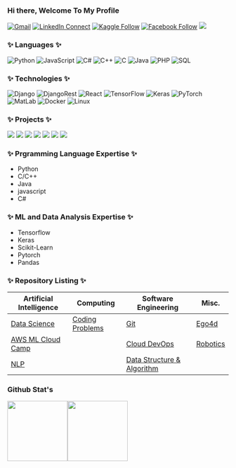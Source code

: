 ### Hi there, Welcome To My Profile


[![Gmail](https://img.shields.io/badge/%20-Send%20Mail-black?color=14171A&labelColor=ef5350&logo=gmail&logoColor=ffffff)](mailto:tonmoyhalder50@gmail.com?subject=From%20GitHub&body=Hi,%20there.%20Found%20you%20from%20GitHub.)
[![LinkedIn Connect](https://img.shields.io/badge/%20-Connect-black?color=14171A&labelColor=212121&logo=linkedin&logoColor=ffffff)](https://www.linkedin.com/in/tonmoy50/)
[![Kaggle Follow](https://img.shields.io/badge/%20-Follow-black?color=14171A&labelColor=37474f&logo=kaggle&logoColor=4fc3f7)](https://www.kaggle.com/tonmoyhalder)
[![Facebook Follow](https://img.shields.io/badge/%20-Add-black?color=14171A&labelColor=37474f&logo=facebook&logoColor=4fc3f7)](https://www.facebook.com/tonmoy50/)
![](https://komarev.com/ghpvc/?username=tonmoy50&style=plastic)

### ✨ Languages ✨

![Python](https://img.shields.io/badge/-Python-000?&logo=Python)
![JavaScript](https://img.shields.io/badge/-JavaScript-000?&logo=JavaScript)
![C#](https://img.shields.io/badge/-C%23-000?&logo=CSharp)
![C++](https://img.shields.io/badge/-C++-000?&logo=c%2b%2b&logoColor=00599C)
![C](https://img.shields.io/badge/-C-000?&logo=C)
![Java](https://img.shields.io/badge/-Java-000?&logo=Java&logoColor=007396)
![PHP](https://img.shields.io/badge/-PHP-000?&logo=PHP&logoColor=00599C)
![SQL](https://img.shields.io/badge/-SQL-000?&logo=MySQL)

### ✨ Technologies ✨

<!-- ![AWS](https://img.shields.io/badge/-AWS-000?&logo=Amazon-AWS&logoColor=F90) -->
![Django](https://img.shields.io/badge/-Django-000?&logo=Django)
![DjangoRest](https://img.shields.io/badge/-DjangoREST-000?&logo=DjangoREST)
![React](https://img.shields.io/badge/-React-000?&logo=React)
![TensorFlow](https://img.shields.io/badge/-TensorFlow-000?&logo=TensorFlow)
![Keras](https://img.shields.io/badge/-Keras-000?&logo=Keras)
![PyTorch](https://img.shields.io/badge/-PyTorch-000?&logo=PyTorch)
![MatLab](https://img.shields.io/badge/-Matlab-000?&logo=MATLAB)
![Docker](https://img.shields.io/badge/-Docker-000?&logo=Docker)
![Linux](https://img.shields.io/badge/-Linux-000?&logo=Linux)

### ✨ Projects ✨

[![](https://img.shields.io/badge/ResnetSTL10-000)](https://github.com/tonmoy50/resnet50withstl10)
[![](https://img.shields.io/badge/VehicleClassification-000)](https://github.com/tonmoy50/vehicle_classification)
[![](https://img.shields.io/badge/CovidAssessment-000)](https://github.com/tonmoy50/covid19)
[![](https://img.shields.io/badge/FacialExpression-000)](https://github.com/tonmoy50/Face-Expression)
[![](https://img.shields.io/badge/JATSSClawbot-000)](https://github.com/tonmoy50/jatss_clawbot)
[![](https://img.shields.io/badge/HospitalManagement-000)](https://github.com/tonmoy50/Hospital-Management)
[![](https://img.shields.io/badge/TransportManagement-000)](https://github.com/tonmoy50/transport_management)

### ✨ Prgramming Language Expertise ✨
- Python
- C/C++
- Java
- javascript
- C#

### ✨ ML and Data Analysis Expertise ✨

- Tensorflow
- Keras
- Scikit-Learn
- Pytorch
- Pandas

### ✨ Repository Listing ✨

| Artificial Intelligence | Computing | Software Engineering | Misc. |
|-	|-	|- |- |
| [Data Science](https://github.com/tonmoy50/Data-Science-For-Beginners) | [Coding Problems](https://github.com/tonmoy50/Problem-Solutions) | [Git](https://github.com/tonmoy50/gitCommands) | [Ego4d](https://github.com/tonmoy50/ego4d) |
| [AWS ML Cloud Camp](https://github.com/tonmoy50/AWS-ML-With-Cloud-Camp) |  | [Cloud DevOps](https://github.com/tonmoy50/Cloud-DevOps) | [Robotics](https://github.com/tonmoy50/robotics)|
| [NLP](https://github.com/tonmoy50/natural-language-processing-resources) | | [Data Structure & Algorithm](https://github.com/tonmoy50/DSA) |

### Github Stat's

<img height="137px" src="https://github-readme-stats-theta-nine-91.vercel.app/api?username=tonmoy50&hide_title=true&hide_border=true&show_icons=true&include_all_commits=true&count_private=true&line_height=21&text_color=000&icon_color=000&bg_color=0,ea6161,ffc64d,fffc4d,52fa5a&theme=graywhite" /><img height="137px" src="https://github-readme-stats.vercel.app/api/top-langs/?username=tonmoy50&hide=html&hide_title=true&hide_border=true&layout=compact&langs_count=6&exclude_repo=comp426,Redventures-Movie-Quotes&text_color=000&icon_color=fff&bg_color=0,52fa5a,4dfcff,c64dff&theme=graywhite" />
